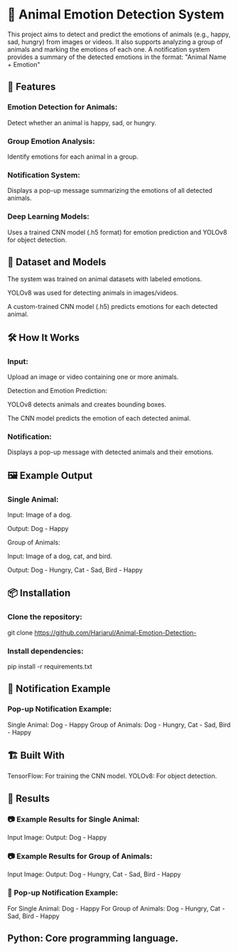 # 🐾 Animal Emotion Detection System
This project aims to detect and predict the emotions of animals (e.g., happy, sad, hungry) from images or videos. It also supports analyzing a group of animals and marking the emotions of each one. A notification system provides a summary of the detected emotions in the format:
"Animal Name + Emotion"

## 🚀 Features

### Emotion Detection for Animals:

Detect whether an animal is happy, sad, or hungry.

### Group Emotion Analysis:

Identify emotions for each animal in a group.

### Notification System:

Displays a pop-up message summarizing the emotions of all detected animals.

### Deep Learning Models:

Uses a trained CNN model (.h5 format) for emotion prediction and YOLOv8 for object detection.

## 📂 Dataset and Models

The system was trained on animal datasets with labeled emotions.

YOLOv8 was used for detecting animals in images/videos.

A custom-trained CNN model (.h5) predicts emotions for each detected animal.

## 🛠️ How It Works
### Input:

Upload an image or video containing one or more animals.

Detection and Emotion Prediction:

YOLOv8 detects animals and creates bounding boxes.

The CNN model predicts the emotion of each detected animal.

### Notification:

Displays a pop-up message with detected animals and their emotions.

## 🖼️ Example Output
### Single Animal:

Input: Image of a dog.

Output: Dog - Happy

Group of Animals:

Input: Image of a dog, cat, and bird.

Output: Dog - Hungry, Cat - Sad, Bird - Happy

## 📦 Installation
### Clone the repository:
git clone https://github.com/Hariarul/Animal-Emotion-Detection-
 
### Install dependencies:

pip install -r requirements.txt  

## 🚨 Notification Example

### Pop-up Notification Example:
Single Animal:
Dog - Happy
Group of Animals:
Dog - Hungry, Cat - Sad, Bird - Happy
## 🏗️ Built With
TensorFlow: For training the CNN model.
YOLOv8: For object detection.

## 🎯 Results
### 📷 Example Results for Single Animal:
Input Image:
Output:
Dog - Happy
### 📷 Example Results for Group of Animals:
Input Image:
Output:
Dog - Hungry, Cat - Sad, Bird - Happy
### 🔔 Pop-up Notification Example:
For Single Animal:
Dog - Happy
For Group of Animals:
Dog - Hungry, Cat - Sad, Bird - Happy

## Python: Core programming language.
